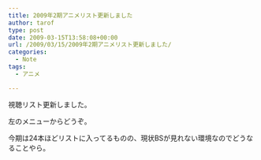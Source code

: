 ```yaml
---
title: 2009年2期アニメリスト更新しました
author: tarof
type: post
date: 2009-03-15T13:58:08+00:00
url: /2009/03/15/2009年2期アニメリスト更新しました/
categories:
  - Note
tags:
  - アニメ

---
```

視聴リスト更新しました。
  
左のメニューからどうぞ。
  
今期は24本ほどリストに入ってるものの、現状BSが見れない環境なのでどうなることやら。